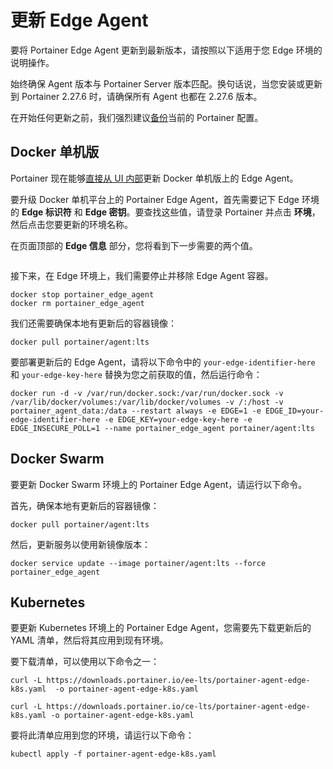 # 更新 Edge Agent

要将 Portainer Edge Agent 更新到最新版本，请按照以下适用于您 Edge 环境的说明操作。

始终确保 Agent 版本与 Portainer Server 版本匹配。换句话说，当您安装或更新到 Portainer 2.27.6 时，请确保所有 Agent 也都在 2.27.6 版本。

在开始任何更新之前，我们强烈建议[备份](../../admin/settings/general.md#back-up-portainer)当前的 Portainer 配置。

## Docker 单机版

Portainer 现在能够[直接从 UI 内部](../../admin/environments/update.md)更新 Docker 单机版上的 Edge Agent。

要升级 Docker 单机平台上的 Portainer Edge Agent，首先需要记下 Edge 环境的 **Edge 标识符** 和 **Edge 密钥**。要查找这些值，请登录 Portainer 并点击 **环境**，然后点击您要更新的环境名称。

在页面顶部的 **Edge 信息** 部分，您将看到下一步需要的两个值。

<figure><img src="..//assets/2.15-upgrade-edge-edgeinfo.png" alt=""><figcaption></figcaption></figure>

接下来，在 Edge 环境上，我们需要停止并移除 Edge Agent 容器。

```
docker stop portainer_edge_agent
docker rm portainer_edge_agent
```

我们还需要确保本地有更新后的容器镜像：

```
docker pull portainer/agent:lts
```

要部署更新后的 Edge Agent，请将以下命令中的 `your-edge-identifier-here` 和 `your-edge-key-here` 替换为您之前获取的值，然后运行命令：

```
docker run -d -v /var/run/docker.sock:/var/run/docker.sock -v /var/lib/docker/volumes:/var/lib/docker/volumes -v /:/host -v portainer_agent_data:/data --restart always -e EDGE=1 -e EDGE_ID=your-edge-identifier-here -e EDGE_KEY=your-edge-key-here -e EDGE_INSECURE_POLL=1 --name portainer_edge_agent portainer/agent:lts
```

## Docker Swarm

要更新 Docker Swarm 环境上的 Portainer Edge Agent，请运行以下命令。

首先，确保本地有更新后的容器镜像：

```
docker pull portainer/agent:lts
```

然后，更新服务以使用新镜像版本：

```
docker service update --image portainer/agent:lts --force portainer_edge_agent 
```

## Kubernetes

要更新 Kubernetes 环境上的 Portainer Edge Agent，您需要先下载更新后的 YAML 清单，然后将其应用到现有环境。

要下载清单，可以使用以下命令之一：

```
curl -L https://downloads.portainer.io/ee-lts/portainer-agent-edge-k8s.yaml  -o portainer-agent-edge-k8s.yaml
```

```
curl -L https://downloads.portainer.io/ce-lts/portainer-agent-edge-k8s.yaml -o portainer-agent-edge-k8s.yaml  
```

要将此清单应用到您的环境，请运行以下命令：

```
kubectl apply -f portainer-agent-edge-k8s.yaml
